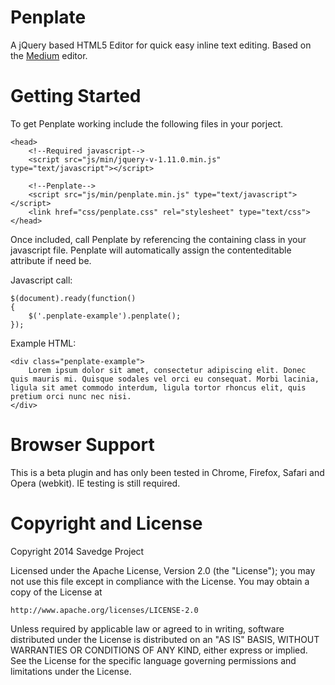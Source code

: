 Penplate
========

A jQuery based HTML5 Editor for quick easy inline text editing. Based on the <a href="http://medium.com/">Medium</a> editor.


Getting Started
========

To get Penplate working include the following files in your porject.

```
<head>
	<!--Required javascript-->
    <script src="js/min/jquery-v-1.11.0.min.js" type="text/javascript"></script>

    <!--Penplate-->
    <script src="js/min/penplate.min.js" type="text/javascript"></script>
	<link href="css/penplate.css" rel="stylesheet" type="text/css">
</head>
```

Once included, call Penplate by referencing the containing class in your javascript file. Penplate will automatically assign the contenteditable attribute if need be.

Javascript call:

```
$(document).ready(function()
{
	$('.penplate-example').penplate();
});
```

Example HTML:

```
<div class="penplate-example">
	Lorem ipsum dolor sit amet, consectetur adipiscing elit. Donec quis mauris mi. Quisque sodales vel orci eu consequat. Morbi lacinia, ligula sit amet commodo interdum, ligula tortor rhoncus elit, quis pretium orci nunc nec nisi.
</div>
```


Browser Support
========

This is a beta plugin and has only been tested in Chrome, Firefox, Safari and Opera (webkit). IE testing is still required.


Copyright and License
========

Copyright 2014 Savedge Project

Licensed under the Apache License, Version 2.0 (the "License");
you may not use this file except in compliance with the License.
You may obtain a copy of the License at

    http://www.apache.org/licenses/LICENSE-2.0

Unless required by applicable law or agreed to in writing, software
distributed under the License is distributed on an "AS IS" BASIS,
WITHOUT WARRANTIES OR CONDITIONS OF ANY KIND, either express or implied.
See the License for the specific language governing permissions and
limitations under the License.
